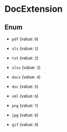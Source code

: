 

# DocExtension

## Enum


* `pdf` (value: `0`)

* `xls` (value: `1`)

* `txt` (value: `2`)

* `xlsx` (value: `3`)

* `docx` (value: `4`)

* `doc` (value: `5`)

* `xml` (value: `6`)

* `png` (value: `7`)

* `jpg` (value: `8`)

* `gif` (value: `9`)



